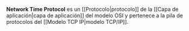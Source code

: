 **Network Time Protocol** es un [[Protocolo|protocolo]] de la [[Capa de aplicación|capa de aplicación]] del modelo OSI y pertenece a la pila de protocolos del [[Modelo TCP IP|modelo TCP/IP]].